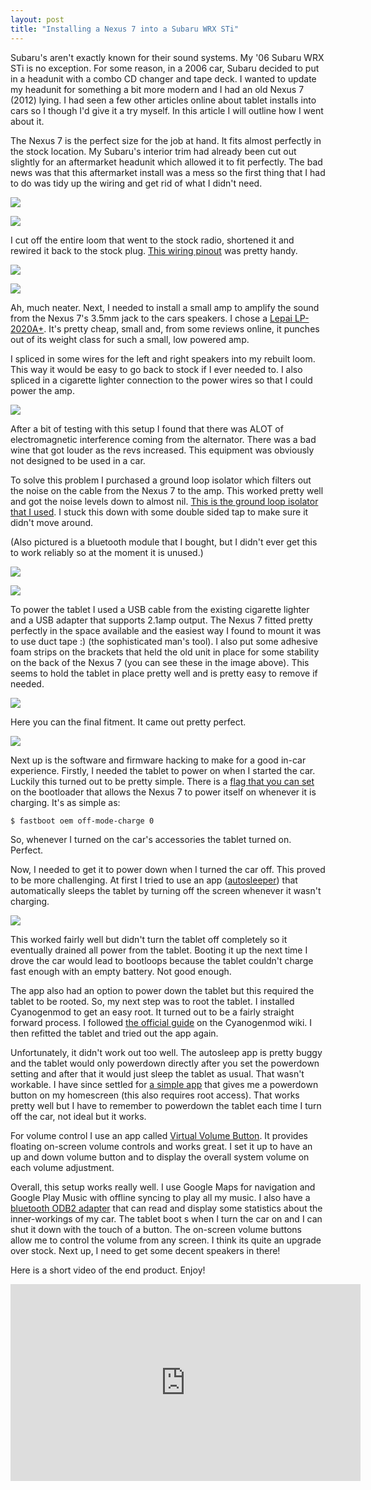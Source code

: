 ```yaml
---
layout: post
title: "Installing a Nexus 7 into a Subaru WRX STi"
---
```


Subaru's aren't exactly known for their sound systems. My '06 Subaru WRX STi is no exception. For some reason, in a 2006 car, Subaru decided to put in a headunit with a combo CD changer and tape deck. I wanted to update my headunit for something a bit more modern and I had an old Nexus 7 (2012) lying. I had seen a few other articles online about tablet installs into cars so I though I'd give it a try myself. In this article I will outline how I went about it.

The Nexus 7 is the perfect size for the job at hand. It fits almost perfectly in the stock location. My Subaru's interior trim had already been cut out slightly for an aftermarket headunit which allowed it to fit perfectly. The bad news was that this aftermarket install was a mess so the first thing that I had to do was tidy up the wiring and get rid of what I didn't need.

![](/images/nexus7-headunit/5656809476393208851.jpg)

![](/images/nexus7-headunit/IMG_20140913_125235.jpg)

I cut off the entire loom that went to the stock radio, shortened it and rewired it back to the stock plug. [This wiring pinout](http://ae64.com/WRX-pinout.htm) was pretty handy.

![](/images/nexus7-headunit/IMG_20140913_133427.jpg)

![](/images/nexus7-headunit/IMG_20140914_112544.jpg)

Ah, much neater. Next, I needed to install a small amp to amplify the sound from the Nexus 7's 3.5mm jack to the cars speakers. I chose a [Lepai LP-2020A+](http://www.amazon.com/Lepai-LP-2020A-Tripath-Class-T-Amplifier/dp/B0049P6OTI). It's pretty cheap, small and, from some reviews online, it punches out of its weight class for such a small, low powered amp.

I spliced in some wires for the left and right speakers into my rebuilt loom. This way it would be easy to go back to stock if I ever needed to. I also spliced in a cigarette lighter connection to the power wires so that I could power the amp.

![](/images/nexus7-headunit/IMG_20141102_185255.jpg)

After a bit of testing with this setup I found that there was ALOT of electromagnetic interference coming from the alternator. There was a bad wine that got louder as the revs increased. This equipment was obviously not designed to be used in a car.

To solve this problem I purchased a ground loop isolator which filters out the noise on the cable from the Nexus 7 to the amp. This worked pretty well and got the noise levels down to almost nil. [This is the ground loop isolator that I used](https://www.soundmatch.co.za/Products/Product/2220/pac-lpgl-2-locpro-universal-ground-loop). I stuck this down with some double sided tap to make sure it didn't move around.

(Also pictured is a bluetooth module that I bought, but I didn't ever get this to work reliably so at the moment it is unused.)

![](/images/nexus7-headunit/IMG_20150321_100918.jpg)

![](/images/nexus7-headunit/IMG_20151003_120019.jpg)

To power the tablet I used a USB cable from the existing cigarette lighter and a USB adapter that supports 2.1amp output. The Nexus 7 fitted pretty perfectly in the space available and the easiest way I found to mount it was to use duct tape :) (the sophisticated man's tool). I also put some adhesive foam strips on the brackets that held the old unit in place for some stability on the back of the Nexus 7 (you can see these in the image above). This seems to hold the tablet in place pretty well and is pretty easy to remove if needed.

![](/images/nexus7-headunit/IMG_20151003_120032.jpg)

Here you can the final fitment. It came out pretty perfect.

![](/images/nexus7-headunit/IMG_20151003_120338.jpg)

Next up is the software and firmware hacking to make for a good in-car experience. Firstly, I needed the tablet to power on when I started the car. Luckily this turned out to be pretty simple. There is a [flag that you can set](http://forum.xda-developers.com/showpost.php?p=36479803&postcount=37) on the bootloader that allows the Nexus 7 to power itself on whenever it is charging. It's as simple as:

```
$ fastboot oem off-mode-charge 0
```

So, whenever I turned on the car's accessories the tablet turned on. Perfect.

Now, I needed to get it to power down when I turned the car off. This proved to be more challenging. At first I tried to use an app ([autosleeper](https://play.google.com/store/apps/details?id=com.as.powerchecker&hl=en)) that automatically sleeps the tablet by turning off the screen whenever it wasn't charging.

![](/images/nexus7-headunit/autosleep.webp)

This worked fairly well but didn't turn the tablet off completely so it eventually drained all power from the tablet. Booting it up the next time I drove the car would lead to bootloops because the tablet couldn't charge fast enough with an empty battery. Not good enough.

The app also had an option to power down the tablet but this required the tablet to be rooted. So, my next step was to root the tablet. I installed Cyanogenmod to get an easy root. It turned out to be a fairly straight forward process. I followed [the official guide](https://wiki.cyanogenmod.org/w/Install_CM_for_grouper) on the Cyanogenmod wiki. I then refitted the tablet and tried out the app again.

Unfortunately, it didn't work out too well. The autosleep app is pretty buggy and the tablet would only powerdown directly after you set the powerdown setting and after that it would just sleep the tablet as usual. That wasn't workable. I have since settled for [a simple app](https://play.google.com/store/apps/details?id=com.superappslab.shutdown&hl=en) that gives me a powerdown button on my homescreen (this also requires root access). That works pretty well but I have to remember to powerdown the tablet each time I turn off the car, not ideal but it works.

For volume control I use an app called [Virtual Volume Button](https://play.google.com/store/apps/details?id=it.claudio.chimera.virtualvolume&hl=en). It provides floating on-screen volume controls and works great. I set it up to have an up and down volume button and to display the overall system volume on each volume adjustment.

Overall, this setup works really well. I use Google Maps for navigation and Google Play Music with offline syncing to play all my music. I also have a [bluetooth ODB2 adapter](http://www.obdlink.com/mxbt/) that can read and display some statistics about the inner-workings of my car. The tablet boot s when I turn the car on and I can shut it down with the touch of a button. The on-screen volume buttons allow me to control the volume from any screen. I think its quite an upgrade over stock. Next up, I need to get some decent speakers in there!

Here is a short video of the end product. Enjoy!

<div class="videoWrapper">
  <iframe width="560" height="315"  src="https://www.youtube.com/embed/f_U_1RQrhf4" frameborder="0" allowfullscreen></iframe>
</div>
